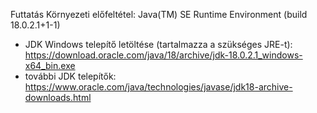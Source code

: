 Futtatás
Környezeti előfeltétel: Java(TM) SE Runtime Environment (build 18.0.2.1+1-1)
-	JDK Windows telepítő letöltése (tartalmazza a szükséges JRE-t): https://download.oracle.com/java/18/archive/jdk-18.0.2.1_windows-x64_bin.exe
-	további JDK telepítők: https://www.oracle.com/java/technologies/javase/jdk18-archive-downloads.html
